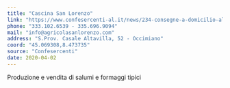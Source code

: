 ```yaml
---
title: "Cascina San Lorenzo"
link: "https://www.confesercenti-al.it/news/234-consegne-a-domicilio-alessandria-lista-aggiornata-al-26-marzo.html"
phone: "333.102.6539 - 335.696.9094"
mail: "info@agricolasanlorenzo.com"
address: "S.Prov. Casale Altavilla, 52 - Occimiano"
coord: "45.069308,8.473735"
source: "Confesercenti"
date: 2020-04-02
---
```


Produzione e vendita di salumi e formaggi tipici
